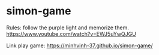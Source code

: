 # simon-game

Rules: follow the purple light and memorize them. https://www.youtube.com/watch?v=EWJ5uYwQJGU

Link play game: https://minhvinh-37.github.io/simon-game/

